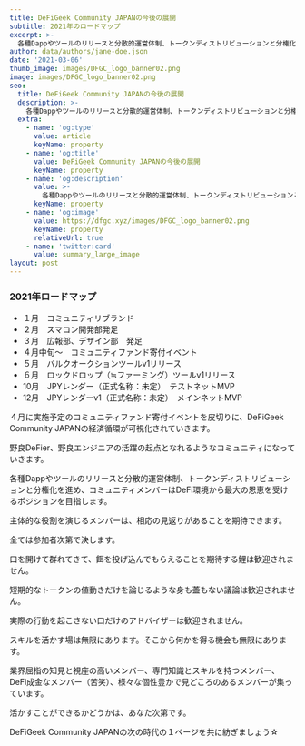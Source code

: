 ```yaml
---
title: DeFiGeek Community JAPANの今後の展開
subtitle: 2021年のロードマップ
excerpt: >-
  各種Dappやツールのリリースと分散的運営体制、トークンディストリビューションと分権化を進め、コミュニティメンバーはDeFi環境から最大の恩恵を受けるポジションを目指します。
author: data/authors/jane-doe.json
date: '2021-03-06'
thumb_image: images/DFGC_logo_banner02.png
image: images/DFGC_logo_banner02.png
seo:
  title: DeFiGeek Community JAPANの今後の展開
  description: >-
    各種Dappやツールのリリースと分散的運営体制、トークンディストリビューションと分権化を進め、コミュニティメンバーはDeFi環境から最大の恩恵を受けるポジションを目指します。
  extra:
    - name: 'og:type'
      value: article
      keyName: property
    - name: 'og:title'
      value: DeFiGeek Community JAPANの今後の展開
      keyName: property
    - name: 'og:description'
      value: >-
        各種Dappやツールのリリースと分散的運営体制、トークンディストリビューションと分権化を進め、コミュニティメンバーはDeFi環境から最大の恩恵を受けるポジションを目指します。
      keyName: property
    - name: 'og:image'
      value: https://dfgc.xyz/images/DFGC_logo_banner02.png
      keyName: property
      relativeUrl: true
    - name: 'twitter:card'
      value: summary_large_image
layout: post
---
```


### 2021年ロードマップ

- １月　コミュニティリブランド
- ２月　スマコン開発部発足
- ３月　広報部、デザイン部　発足
- ４月中旬～　コミュニティファンド寄付イベント
- ５月　バルクオークションツールv1リリース
- ６月　ロックドロップ（≒ファーミング）ツールv1リリース
- 10月　JPYレンダー（正式名称：未定）　テストネットMVP
- 12月　JPYレンダーv1（正式名称：未定）　メインネットMVP

４月に実施予定のコミュニティファンド寄付イベントを皮切りに、DeFiGeek Community JAPANの経済循環が可視化されていきます。

野良DeFier、野良エンジニアの活躍の起点となれるようなコミュニティになっていきます。

各種Dappやツールのリリースと分散的運営体制、トークンディストリビューションと分権化を進め、コミュニティメンバーはDeFi環境から最大の恩恵を受けるポジションを目指します。

主体的な役割を演じるメンバーは、相応の見返りがあることを期待できます。

全ては参加者次第で決します。

口を開けて群れてきて、餌を投げ込んでもらえることを期待する鯉は歓迎されません。

短期的なトークンの値動きだけを論じるような身も蓋もない議論は歓迎されません。

実際の行動を起こさない口だけのアドバイザーは歓迎されません。

スキルを活かす場は無限にあります。そこから何かを得る機会も無限にあります。

業界屈指の知見と視座の高いメンバー、専門知識とスキルを持つメンバー、DeFi成金なメンバー（苦笑）、様々な個性豊かで見どころのあるメンバーが集っています。

活かすことができるかどうかは、あなた次第です。

DeFiGeek Community JAPANの次の時代の１ページを共に紡ぎましょう☆
